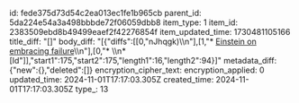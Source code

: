 id: fede375d73d54c2ea013ec1fe1b965cb
parent_id: 5da224e54a3a498bbbde72f06059dbb8
item_type: 1
item_id: 2383509ebd8b49499eaef2f42276854f
item_updated_time: 1730481105166
title_diff: "[]"
body_diff: "[{\"diffs\":[[0,\"nJhqgk)\\\n\"],[1,\"* [Einstein on embracing failure](https://www.youtube.com/shorts/aAfTL3O2wWc)\\\n\"],[0,\"* \\\n* [Id\"]],\"start1\":175,\"start2\":175,\"length1\":16,\"length2\":94}]"
metadata_diff: {"new":{},"deleted":[]}
encryption_cipher_text: 
encryption_applied: 0
updated_time: 2024-11-01T17:17:03.305Z
created_time: 2024-11-01T17:17:03.305Z
type_: 13